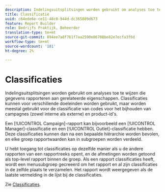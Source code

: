 ```yaml
---
description: Indelingsuitsplitsingen worden gebruikt om analyses toe te wijzen die gegevens rapporteren aan gerelateerde eigenschappen. Classificaties kunnen voor verschillende doeleinden worden gebruikt, maar worden meestal gebruikt voor de classificatie van codes voor het bijhouden van campagnes (zowel interne als externe) en product-id's.
title: Classificatie
uuid: c64ede6e-ce11-48c0-944d-dc365809d673
feature: Report Builder
role: Bedrijfs Praktijk, Beheerder
translation-type: tm+mt
source-git-commit: 894ee7a8f761f7aa2590e06708be82e7ecfa3f6d
workflow-type: tm+mt
source-wordcount: '181'
ht-degree: 2%

---
```



# Classificaties

Indelingsuitsplitsingen worden gebruikt om analyses toe te wijzen die gegevens rapporteren aan gerelateerde eigenschappen. Classificaties kunnen voor verschillende doeleinden worden gebruikt, maar worden meestal gebruikt voor de classificatie van codes voor het bijhouden van campagnes (zowel interne als externe) en product-id&#39;s.

Een [!UICONTROL Campaign]-rapport kan bijvoorbeeld een [!UICONTROL Manager]-classificatie en een [!UICONTROL Outlet]-classificatie hebben. Deze classificaties kunnen dan na een bepaalde hiërarchie worden bevolen, en elke groep rapportwaarden kan in subgroepen worden verdeeld.

U hebt toegang tot classificaties op dezelfde manier als u de andere rapporten van een rapportreeks opent, en de afmetingen worden getoond als top-level rapport binnen de groep. Als een rapport classificaties heeft, wordt een menusubgroep gecreeerd om het rapport en al zijn classificaties in de zelfde plaats te verzamelen. Het rapport wordt weergegeven als de laatste vermelding in de lijst bij de classificaties.

Zie [Classificaties](/help/components/classifications/c-classifications.md).

